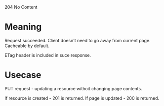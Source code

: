 204 No Content

# Meaning
Request succeeded.
Client doesn't need to go away from current page.
Cacheable by default.

ETag header is included in suce response.

# Usecase
PUT request - updating a resource withoit changing page contents.

If resource is created - 201 is returned.
If page is updated - 200 is returned.
